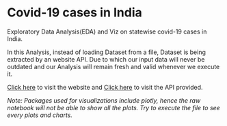 # Covid-19 cases in India

Exploratory Data Analysis(EDA) and Viz on statewise covid-19 cases in India.

In this Analysis, instead of loading Dataset from a file, Dataset is being extracted by an website API. Due to which our input data will never be outdated and our Analysis will remain fresh and valid whenever we execute it. 

[Click here](https://covidindiatracker.com/) to visit the website and [Click here](https://api.covidindiatracker.com/state_data.json) to visit the API provided.

*Note: Packages used for visualizations include plotly, hence the raw notebook will not be able to show all the plots. Try to execute the file to see every plots and charts.*
